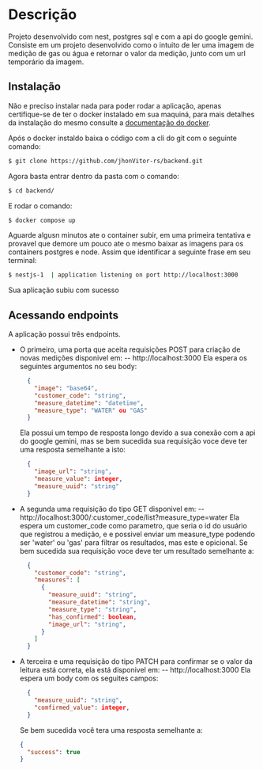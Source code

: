 # Descrição

Projeto desenvolvido com nest, postgres sql e com a api do google gemini.
Consiste em um projeto desenvolvido como o intuito de ler uma imagem de medição de gas ou água e retornar o valor da medição, junto com um url temporário da imagem.

## Instalação

Não e preciso instalar nada para poder rodar a aplicação, apenas certifique-se de ter o docker instalado em sua maquiná, para mais detalhes da instalação do mesmo consulte a [documentação do docker](https://www.docker.com/).

Após o docker instaldo baixa o código com a cli do git com o seguinte comando:

```bash
$ git clone https://github.com/jhonVitor-rs/backend.git
```

Agora basta entrar dentro da pasta com o comando:

```bash
$ cd backend/
```

E rodar o comando:

```bash
$ docker compose up
```

Aguarde algusn minutos ate o container subir, em uma primeira tentativa e provavel que demore um pouco ate o mesmo baixar as imagens para os containers postgres e node.
Assim que identificar a seguinte frase em seu terminal:

```bash
$ nestjs-1  | application listening on port http://localhost:3000
```

Sua aplicação subiu com sucesso

## Acessando endpoints

A aplicação possui três endpoints.

- O primeiro, uma porta que aceita requisições POST para criação de novas medições disponivel em:
  -- http://localhost:3000
  Ela espera os seguintes argumentos no seu body:

  ```json
    {
      "image": "base64",
      "customer_code": "string",
      "measure_datetime": "datetime",
      "measure_type": "WATER" ou "GAS"
    }
  ```

  Ela possui um tempo de resposta longo devido a sua conexão com a api do google gemini, mas se bem sucedida sua requisição voce deve ter uma resposta semelhante a isto:

  ```json
    {
      "image_url": "string",
      "measure_value": integer,
      "measure_uuid": "string"
    }
  ```

- A segunda uma requisição do tipo GET disponivel em:
  -- http://localhost:3000/:customer_code/list?measure_type=water
  Ela espera um customer_code como parametro, que seria o id do usuário que registrou a medição, e e possivel enviar um measure_type podendo ser 'water' ou 'gas' para filtrar os resultados, mas este e opicional. Se bem sucedida sua requisição voce deve ter um resultado semelhante a:

  ```json
    {
      "customer_code": "string",
      "measures": [
        {
          "measure_uuid": "string",
          "measure_datetime": "string",
          "measure_type": "string",
          "has_confirmed": boolean,
          "image_url": "string",
        }
      ]
    }
  ```

- A terceira e uma requisição do tipo PATCH para confirmar se o valor da leitura está correta, ela está disponivel em:
  -- http://localhost:3000
  Ela espera um body com os seguites campos:
  ```json
    {
      "measure_uuid": "string",
      "comfirmed_value": integer,
    }
  ```
  Se bem sucedida você tera uma resposta semelhante a:
  ```json
  {
    "success": true
  }
  ```
